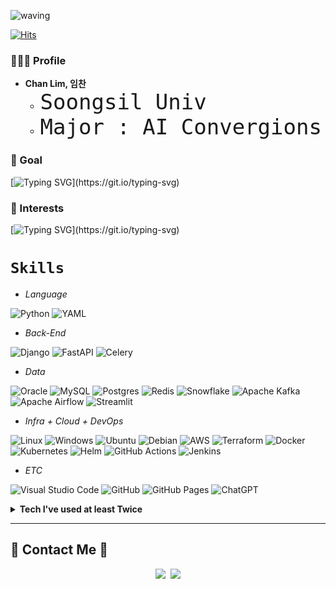  
![waving](https://capsule-render.vercel.app/api?type=waving&height=240&text=LimChan&fontAlign=24&fontAlignY=40&color=gradient)  

[![Hits](https://hits.seeyoufarm.com/api/count/incr/badge.svg?url=https%3A%2F%2Fgithub.com%2FChanLim-BD%2Fhit-counter&count_bg=%2379C83D&title_bg=%23555555&icon=&icon_color=%23E7E7E7&title=hits&edge_flat=false)](https://hits.seeyoufarm.com) 


### 🧑🏻‍💻 Profile
* <b>Chan Lim, 임찬</b>
  * <span style="font-size:40px">`Soongsil Univ`</span>
  * <span style="font-size:40px">`Major : AI Convergions`</span>
  


### 🌱 Goal <br>

[![Typing SVG](https://readme-typing-svg.demolab.com?font=Fira+Code&weight=700&size=40&pause=1000&color=0983F7&background=7D9B9C22&vCenter=true&repeat=false&width=2200&lines=Snowflake+Engineer+-%3E+Python+Backend+Developer+and+DevOps+Engineer+on+Cloud+Infrastructure.)](https://git.io/typing-svg)

### 🌱 Interests <br>

[![Typing SVG](https://readme-typing-svg.demolab.com?font=Fira+Code&weight=700&size=26&letterSpacing=&pause=1000&color=0983F7&background=7D9B9C22&vCenter=true&repeat=false&width=1230&lines=interested+in+%60DevOps%60+and+%60Backend%60+based+on+Python+Django%2C+DRF+(and+FastAPI).)](https://git.io/typing-svg)



# `Skills`
  
  - _Language_
  
  ![Python](https://img.shields.io/badge/Python-3776AB?logo=python&logoColor=fff)
  ![YAML](https://img.shields.io/badge/YAML-CB171E?logo=yaml&logoColor=fff)

  
  - _Back-End_

  ![Django](https://img.shields.io/badge/Django-%23092E20.svg?logo=django&logoColor=white)
  ![FastAPI](https://img.shields.io/badge/FastAPI-009485.svg?logo=fastapi&logoColor=white)
  ![Celery](https://img.shields.io/badge/Celery-37814A.svg?&logo=Celery&logoColor=white">)

  
  
  - _Data_

  ![Oracle](https://custom-icon-badges.demolab.com/badge/Oracle-F80000?logo=oracle&logoColor=fff)
  ![MySQL](https://img.shields.io/badge/MySQL-4479A1?logo=mysql&logoColor=fff)
  ![Postgres](https://img.shields.io/badge/Postgres-%23316192.svg?logo=postgresql&logoColor=white)
  ![Redis](https://img.shields.io/badge/Redis-%23DD0031.svg?logo=redis&logoColor=white)
  ![Snowflake](https://img.shields.io/badge/Snowflake-29B5E8?style=flat&logo=Snowflake&logoColor=white)
  ![Apache Kafka](https://img.shields.io/badge/Apache_Kafka-231F20?logo=Apachekafka&logoColor=white)
  ![Apache Airflow](https://img.shields.io/badge/Apache_Airflow-017CEE?logo=Apacheairflow&logoColor=white)
  ![Streamlit](https://img.shields.io/badge/Streamlit-FF4B4B?logo=Streamlit&logoColor=white)
 
  - _Infra + Cloud + DevOps_

  ![Linux](https://img.shields.io/badge/Linux-FCC624?logo=linux&logoColor=black)
  ![Windows](https://custom-icon-badges.demolab.com/badge/Windows-0078D6?logo=windows11&logoColor=white)
  ![Ubuntu](https://img.shields.io/badge/Ubuntu-E95420?logo=ubuntu&logoColor=white)
  ![Debian](https://img.shields.io/badge/Debian-A81D33?logo=debian&logoColor=fff)
  ![AWS](https://img.shields.io/badge/AWS-%23FF9900.svg?logo=amazon-web-services&logoColor=white)
  ![Terraform](https://img.shields.io/badge/Terraform-844FBA?logo=terraform&logoColor=fff)
  ![Docker](https://img.shields.io/badge/Docker-2496ED?logo=docker&logoColor=fff)
  ![Kubernetes](https://img.shields.io/badge/Kubernetes-326CE5?logo=kubernetes&logoColor=fff)
  ![Helm](https://img.shields.io/badge/Helm-0F1689?logo=helm&logoColor=fff)
  ![GitHub Actions](https://img.shields.io/badge/GitHub_Actions-2088FF?logo=github-actions&logoColor=white)
  ![Jenkins](https://img.shields.io/badge/Jenkins-D24939?logo=jenkins&logoColor=white)
  
  - _ETC_
  
  ![Visual Studio Code](https://custom-icon-badges.demolab.com/badge/Visual%20Studio%20Code-0078d7.svg?logo=vsc&logoColor=white)
  ![GitHub](https://img.shields.io/badge/GitHub-%23121011.svg?logo=github&logoColor=white)
  ![GitHub Pages](https://img.shields.io/badge/GitHub%20Pages-121013?logo=github&logoColor=white)
  ![ChatGPT](https://img.shields.io/badge/ChatGPT-74aa9c?logo=openai&logoColor=white)
  

<details markdown="1">
<summary><strong> Tech I've used at least Twice </strong></summary>

![C](https://img.shields.io/badge/C-00599C?logo=c&logoColor=white)
![C++](https://img.shields.io/badge/C++-%2300599C.svg?logo=c%2B%2B&logoColor=white)
![Go](https://img.shields.io/badge/Go-%2300ADD8.svg?&logo=go&logoColor=white)
![Java](https://img.shields.io/badge/Java-%23ED8B00.svg?logo=openjdk&logoColor=white)
![JavaScript](https://img.shields.io/badge/JavaScript-F7DF1E?logo=javascript&logoColor=000)
![NodeJS](https://img.shields.io/badge/Node.js-6DA55F?logo=node.js&logoColor=white)
![React](https://img.shields.io/badge/React-%2320232a.svg?logo=react&logoColor=%2361DAFB)
![SQLite](https://img.shields.io/badge/SQLite-%2307405e.svg?logo=sqlite&logoColor=white)
![Flask](https://img.shields.io/badge/Flask-000?logo=flask&logoColor=fff)
![Travis CI](https://img.shields.io/badge/Travis%20CI-3EAAAF?logo=travisci&logoColor=fff)
![MongoDB](https://img.shields.io/badge/MongoDB-%234ea94b.svg?logo=mongodb&logoColor=white)
![Microsoft Azure](https://custom-icon-badges.demolab.com/badge/Microsoft%20Azure-0089D6?logo=msazure&logoColor=white)
![Google Cloud](https://img.shields.io/badge/Google%20Cloud-%234285F4.svg?logo=google-cloud&logoColor=white).

</details>
  
---


## 🌈 Contact Me 🌈
<p align="center">
  <a href="https://www.instagram.com/ilnnchxnn/"><img src="https://img.shields.io/badge/Instagram-E4405F?style=for-thebadge&logo=Instagram&logoColor=white&link=https://www.instagram.com/j_nini99/"/></a>&nbsp
  <a href="mailto:linsay070@gmail.com"><img src="https://img.shields.io/badge/Gmail-d14836?style=for-thebadge&logo=Gmail&logoColor=white&link=linsay070@gmail.com"/></a>
</p>
   <br/>
   
<br/>

<!--![Footer](https://capsule-render.vercel.app/api?type=waving&color=auto&height=200&section=footer)-->
